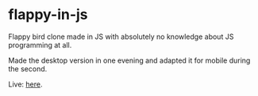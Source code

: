 # flappy-in-js
Flappy bird clone made in JS  with absolutely no knowledge about JS programming at all.

Made the desktop version in one evening and adapted it for mobile during the second.

Live: [here](http://home.elka.pw.edu.pl/~asikors1/game/).
